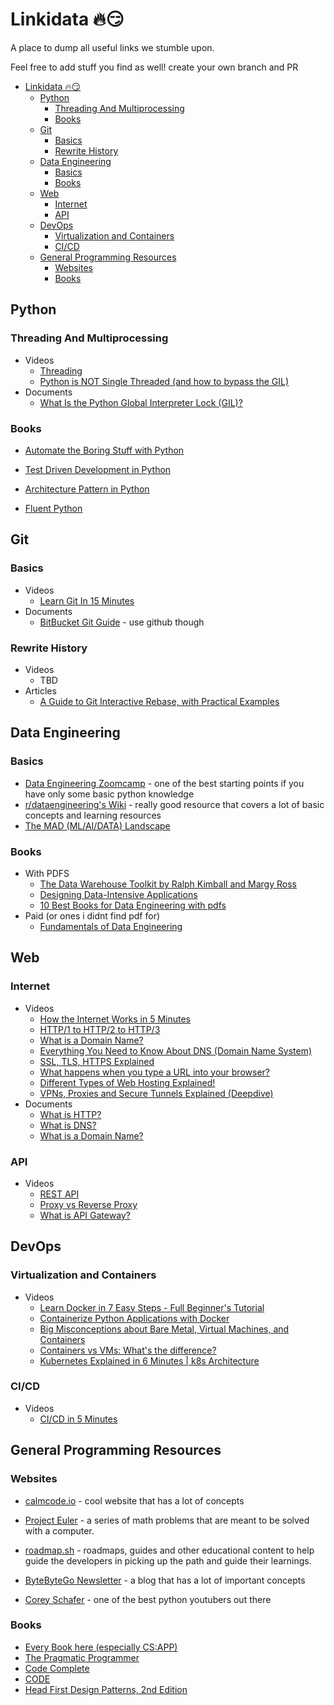 # Linkidata 🔥😏

A place to dump all useful links we stumble upon. 

Feel free to add stuff you find as well! create your own branch and PR 
- [Linkidata 🔥😏](#linkidata-)
  - [Python](#python)
    - [Threading And Multiprocessing](#threading-and-multiprocessing)
    - [Books](#books)
  - [Git](#git)
    - [Basics](#basics)
    - [Rewrite History](#rewrite-history)
  - [Data Engineering](#data-engineering)
    - [Basics](#basics-1)
    - [Books](#books-1)
  - [Web](#web)
    - [Internet](#internet)
    - [API](#api)
  - [DevOps](#devops)
    - [Virtualization and Containers](#virtualization-and-containers)
    - [CI/CD](#cicd)
  - [General Programming Resources](#general-programming-resources)
    - [Websites](#websites)
    - [Books](#books-2)


## Python

### Threading And Multiprocessing

- Videos
  - [Threading](https://www.youtube.com/watch?v=IEEhzQoKtQU)
  - [Python is NOT Single Threaded (and how to bypass the GIL)](https://www.youtube.com/watch?v=m2yeB94CxVQ)
- Documents
  - [What Is the Python Global Interpreter Lock (GIL)?](https://realpython.com/python-gil/)

### Books

- [Automate the Boring Stuff with Python](https://automatetheboringstuff.com/)

- [Test Driven Development in Python](https://www.obeythetestinggoat.com/)

- [Architecture Pattern in Python](https://www.cosmicpython.com/)

- [Fluent Python](https://bibis.ir/science-books/programming/python/2022/Fluent%20Python%20Clear,%20Concise,%20and%20Effective%20Programming,%202nd%20Edition%20by%20Luciano%20Ramalho_bibis.ir.pdf)
## Git


### Basics
- Videos
  - [ Learn Git In 15 Minutes ](https://www.youtube.com/watch?v=USjZcfj8yxE)
- Documents
  - [BitBucket Git Guide](https://www.atlassian.com/git/tutorials/what-is-version-control) - use github though
### Rewrite History

- Videos
  - TBD
 - Articles
   - [A Guide to Git Interactive Rebase, with Practical Examples](https://www.sitepoint.com/git-interactive-rebase-guide/)
  
## Data Engineering

### Basics

- [Data Engineering Zoomcamp](https://github.com/DataTalksClub/data-engineering-zoomcamp) - one of the best starting points if you have only some basic python knowledge
- [r/dataengineering's Wiki](https://dataengineering.wiki/) - really good resource that covers a lot of basic concepts and learning resources
- [The MAD (ML/AI/DATA) Landscape](https://mad.firstmark.com/)
  
### Books
- With PDFS
  - [The Data Warehouse Toolkit by Ralph Kimball and Margy Ross](https://aatinegar.com/wp-content/uploads/2016/05/Kimball_The-Data-Warehouse-Toolkit-3rd-Edition.pdf)
  - [Designing Data-Intensive Applications](https://public.nikhil.io/Designing%20Data%20Intensive%20Applications.pdf)
  - [10 Best Books for Data Engineering with pdfs](https://medium.com/@letthedataconfess/10-best-books-for-data-engineering-with-pdfs-115e071a1d90)
- Paid (or ones i didnt find pdf for)
  - [Fundamentals of Data Engineering](https://www.oreilly.com/library/view/fundamentals-of-data/9781098108298/)

## Web

### Internet
- Videos
  - [How the Internet Works in 5 Minutes](https://www.youtube.com/watch?v=7_LPdttKXPc)
  - [HTTP/1 to HTTP/2 to HTTP/3](https://www.youtube.com/watch?v=a-sBfyiXysI)
  - [What is a Domain Name?](https://www.youtube.com/watch?v=Y4cRx19nhJk)
  - [Everything You Need to Know About DNS (Domain Name System)](https://www.youtube.com/watch?v=27r4Bzuj5NQ)
  - [SSL, TLS, HTTPS Explained](https://www.youtube.com/watch?v=j9QmMEWmcfo)
  - [What happens when you type a URL into your browser? ](https://www.youtube.com/watch?v=AlkDbnbv7dk)
  - [Different Types of Web Hosting Explained!](https://www.youtube.com/watch?v=AXVZYzw8geg)
  - [VPNs, Proxies and Secure Tunnels Explained (Deepdive)](https://www.youtube.com/watch?v=32KKwgF67Ho)
- Documents
  - [What is HTTP?](https://www.cloudflare.com/en-gb/learning/ddos/glossary/hypertext-transfer-protocol-http/)
  - [What is DNS?](https://www.cloudflare.com/en-gb/learning/dns/what-is-dns/)
  - [What is a Domain Name?](https://www.cloudflare.com/en-gb/learning/dns/glossary/what-is-a-domain-name/)

### API
- Videos
  - [REST API](https://www.youtube.com/watch?v=-mN3VyJuCjM)
  - [Proxy vs Reverse Proxy](https://www.youtube.com/watch?v=4NB0NDtOwIQ)
  - [What is API Gateway?](https://www.youtube.com/watch?v=6ULyxuHKxg8)


## DevOps

### Virtualization and Containers
- Videos
  - [ Learn Docker in 7 Easy Steps - Full Beginner's Tutorial ](https://www.youtube.com/watch?v=gAkwW2tuIqE)
  - [ Containerize Python Applications with Docker ](https://www.youtube.com/watch?v=0TFWtfFY87U)
  - [Big Misconceptions about Bare Metal, Virtual Machines, and Containers](https://www.youtube.com/watch?v=Jz8Gs4UHTO8)
  - [Containers vs VMs: What's the difference? ](https://www.youtube.com/watch?v=cjXI-yxqGTI)
  - [Kubernetes Explained in 6 Minutes | k8s Architecture](https://www.youtube.com/watch?v=TlHvYWVUZyc)
### CI/CD
- Videos
  - [CI/CD in 5 Minutes](https://www.youtube.com/watch?v=42UP1fxi2SY)

## General Programming Resources

### Websites

  - [calmcode.io](https://calmcode.io/) - cool website that has a lot of concepts

  - [Project Euler](https://projecteuler.net/) - a series of math problems that are meant to be solved with a computer.

  - [roadmap.sh](https://roadmap.sh/) - roadmaps, guides and other educational content to help guide the developers in picking up the path and guide their learnings.

  - [ByteByteGo Newsletter](https://blog.bytebytego.com/) - a blog that has a lot of important concepts

  - [Corey Schafer](https://www.youtube.com/@coreyms) - one of the best python youtubers out there

### Books

- [Every Book here (especially CS:APP)]( https://teachyourselfcs.com/)
- [The Pragmatic Programmer](https://github.com/rajucs/Book-For-Programmers/blob/master/the-pragmatic-programmer.pdf)
- [Code Complete](http://aroma.vn/web/wp-content/uploads/2016/11/code-complete-2nd-edition-v413hav.pdf)
- [CODE](https://bobcarp.files.wordpress.com/2014/07/code-charles-petzold.pdf)
- [Head First Design Patterns, 2nd Edition](https://www.oreilly.com/library/view/head-first-design/9781492077992/)
